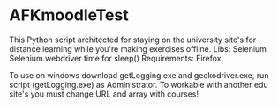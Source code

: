 # AFKmoodleTest
This Python script architected for staying on the university site's for distance learning while you're making exercises offline.
Libs:
  Selenium
    Selenium.webdriver
  time for sleep()
Requirements:
  Firefox.
  
To use on windows download getLogging.exe and geckodriver.exe, run script (getLogging.exe) as Administrator. To workable with another edu site's you must change URL and array with courses!
